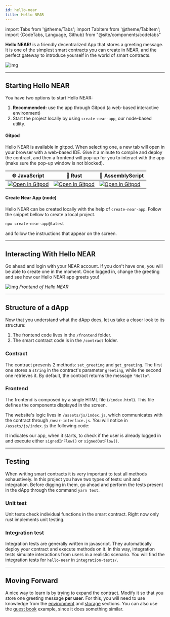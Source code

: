 ```yaml
---
id: hello-near
title: Hello NEAR
---
```

import Tabs from '@theme/Tabs';
import TabItem from '@theme/TabItem';
import {CodeTabs, Language, Github} from "@site/components/codetabs"

**Hello NEAR!** is a friendly decentralized App that stores a greeting message. It is one of the simplest
smart contracts you can create in NEAR, and the perfect gateway to introduce yourself in the world of smart
contracts.

![img](/docs/assets/examples/hello-near-banner.png)

---

## Starting Hello NEAR

You have two options to start Hello NEAR:
1. **Recommended:** use the app through Gitpod (a web-based interactive environment)
2. Start the project locally by using `create-near-app`, our node-based utility.

#### Gitpod
Hello NEAR is available in gitpod. When selecting one, a new tab will open in your browser with a web-based IDE. Give it a minute to compile and deploy the contract, and then a frontend will pop-up for you to interact with the app (make sure the pop-up window is not blocked).

| 🌐 JavaScript                                                                                                                                                      |  🦀 Rust                                                                                                                                                           | 🚀 AssemblyScript | 
| ------------------------------------------------------------------------------------------------------------------------------------------------------------------ | ------------------------------------------------------------------------------------------------------------------------------------------------------------------ | --- |
| <a href="https://gitpod.io/#https://github.com/near-examples/hello-near-js.git"><img src="https://gitpod.io/button/open-in-gitpod.svg" alt="Open in Gitpod" /></a> | <a href="https://gitpod.io/#https://github.com/near-examples/hello-near-rust.git"><img src="https://gitpod.io/button/open-in-gitpod.svg" alt="Open in Gitpod" /></a> |<a href="https://gitpod.io/#https://github.com/near-examples/hello-near-as.git"><img src="https://gitpod.io/button/open-in-gitpod.svg" alt="Open in Gitpod" /></a> |


#### Create Near App (node)
Hello NEAR can be created locally with the help of `create-near-app`. Follow the snippet bellow to create a local project.

```bash
npx create-near-app@latest
```

and follow the instructions that appear on the screen.

---

## Interacting With Hello NEAR
Go ahead and login with your NEAR account. If you don't have one, you will be able to create one in the moment. Once logged in, change the greeting and see how our Hello NEAR app greets you!


![img](/docs/assets/examples/hello-near.png)
*Frontend of Hello NEAR*


---

## Structure of a dApp
Now that you understand what the dApp does, let us take a closer look to its structure:

1. The frontend code lives in the `/frontend` folder.
2. The smart contract code is in the `/contract` folder.

### Contract
The contract presents 2 methods: `set_greeting` and `get_greeting`. The first one stores a `string` in the contract's parameter `greeting`, while the second one retrieves it. By default, the contract returns the message `"Hello"`.

<CodeTabs>
  <Language value="🌐 JavaScript" language="ts">
    <Github fname="contract.ts" 
            url="https://github.com/near-examples/hello-near-js/blob/master/contract/src/contract.ts"
            start="3" end="18" />
  </Language>
  <Language value="🦀 Rust" language="rust">
    <Github fname="lib.rs"
            url="https://github.com/near-examples/hello-near-rs/blob/main/contract/src/lib.rs"
            start="23" end="36" />
  </Language>
  <Language value="🚀 AssemblyScript" language="ts">
    <Github fname="index.ts"
            url="https://github.com/near-examples/hello-near-as/blob/main/contract/assembly/index.ts"
            start="9" end="23"/>
  </Language>
</CodeTabs>

### Frontend
The frontend is composed by a single HTML file (`/index.html`). This file defines the components displayed in the screen.

The website's logic lives in `/assets/js/index.js`, which communicates with the contract through `/near-interface.js`. You will notice in `/assets/js/index.js` the following code:

<CodeTabs>
  <Language value="🌐 JavaScript" language="js">
    <Github fname="index.js"
            url="https://github.com/near-examples/hello-near-js/blob/master/frontend/index.js"
            start="14" end="22" />
  </Language>
</CodeTabs>


It indicates our app, when it starts, to check if the user is already logged in and execute either `signedInFlow()` or `signedOutFlow()`.

---

## Testing

When writing smart contracts it is very important to test all methods exhaustively. In this
project you have two types of tests: unit and integration. Before digging in them,
go ahead and perform the tests present in the dApp through the command `yarn test`.

### Unit test

Unit tests check individual functions in the smart contract. Right now only rust implements unit testing. 

<CodeTabs>
  <Language value="🦀 Rust" language="rust">
    <Github fname="lib.rs"
            url="https://github.com/near-examples/hello-near-rs/blob/main/contract/src/lib.rs"
            start="46" end="58" />
  </Language>
  <Language value="🚀 AssemblyScript" language="ts">
    <Github fname="main.spec.ts"
            url="https://github.com/near-examples/hello-near-as/blob/main/contract/assembly/__tests__/main.spec.ts" />
  </Language>
</CodeTabs>

### Integration test

Integration tests are generally written in javascript. They automatically deploy your contract and execute methods on it. In this way, integration tests simulate interactions from users in a realistic scenario. You will find the integration tests for `hello-near` in `integration-tests/`.

<CodeTabs>
  <Language value="🌐 JavaScript" language="js">
    <Github fname="main.ava.ts"
            url="https://github.com/near-examples/hello-near-js/blob/master/integration-tests/src/main.ava.ts"
            start="32" end="43" />
  </Language>
</CodeTabs>

---

## Moving Forward

A nice way to learn is by trying to expand the contract. Modify it so that you store one greeting message
**per user**. For this, you will need to use knowledge from the [environment](../../2.develop/contracts/environment/environment.md)
and [storage](../../2.develop/contracts/storage.md) sections. You can also use the [guest book](guest-book.md)
example, since it does something similar.